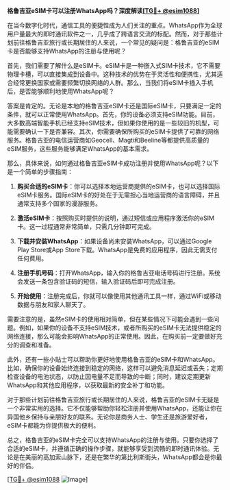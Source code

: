 **格鲁吉亚eSIM卡可以注册WhatsApp吗？深度解读[[TG💪+ @esim1088](https://t.me/s/esim1088)]**

在当今数字化时代，通信工具的便捷性成为人们关注的重点。WhatsApp作为全球用户量最大的即时通讯软件之一，几乎成了跨语言交流的标配。然而，对于那些计划前往格鲁吉亚旅行或长期居住的人来说，一个常见的疑问是：格鲁吉亚的eSIM卡是否能够支持WhatsApp的注册与使用呢？

首先，我们需要了解什么是eSIM卡。eSIM卡是一种嵌入式SIM卡技术，它不需要物理卡槽，可以直接集成到设备中。这种技术的优势在于灵活性和便携性，尤其适合经常更换国家或需要频繁切换网络的人群。那么，当我们将eSIM卡插入手机后，是否能够顺利地使用WhatsApp呢？

答案是肯定的。无论是本地的格鲁吉亚eSIM卡还是国际eSIM卡，只要满足一定的条件，就可以正常使用WhatsApp。首先，你的设备必须支持eSIM功能。目前，大多数高端智能手机已经支持eSIM技术，但如果你使用的是一些较旧的机型，可能需要确认一下是否兼容。其次，你需要确保所购买的eSIM卡提供了可靠的网络服务。格鲁吉亚的电信运营商如Geocell、Magti和Beeline等都提供高质量的eSIM服务，这些服务能够满足WhatsApp的基本需求。

那么，具体来说，如何通过格鲁吉亚eSIM卡成功注册并使用WhatsApp呢？以下是一个简单的步骤指南：

1. **购买合适的eSIM卡**：你可以选择本地运营商提供的eSIM卡，也可以选择国际eSIM卡服务。国际eSIM卡的好处在于无需担心当地运营商的语言障碍，并且通常支持多个国家的漫游服务。

2. **激活eSIM卡**：按照购买时提供的说明，通过短信或应用程序激活你的eSIM卡。这一过程通常非常简单，只需几分钟即可完成。

3. **下载并安装WhatsApp**：如果设备尚未安装WhatsApp，可以通过Google Play Store或App Store下载。WhatsApp是免费的应用程序，因此无需支付任何费用。

4. **注册手机号码**：打开WhatsApp，输入你的格鲁吉亚电话号码进行注册。系统会发送一条包含验证码的短信，输入验证码后即可完成注册。

5. **开始使用**：注册完成后，你就可以像使用其他通讯工具一样，通过WiFi或移动数据与朋友和家人聊天了。

需要注意的是，虽然eSIM卡的使用相对简单，但在某些情况下可能会遇到一些问题。例如，如果你的设备不支持eSIM技术，或者所购买的eSIM卡无法提供稳定的网络连接，那么可能会影响WhatsApp的正常使用。因此，在购买前一定要做好充分的调查和准备。

此外，还有一些小贴士可以帮助你更好地使用格鲁吉亚的eSIM卡和WhatsApp。比如，确保你的设备始终连接到稳定的网络，这样可以避免消息延迟或丢失；定期检查设备的电池状态，以防止因电量不足而导致的中断；同时，建议定期更新WhatsApp和其他应用程序，以获取最新的安全补丁和功能。

对于那些计划前往格鲁吉亚旅行或长期居住的人来说，格鲁吉亚的eSIM卡无疑是一个非常实用的选择。它不仅能够帮助你轻松注册并使用WhatsApp，还能让你在异国他乡保持与亲朋好友的联系。无论你是商务人士、学生还是旅游爱好者，eSIM卡都能为你提供极大的便利。

总之，格鲁吉亚的eSIM卡完全可以支持WhatsApp的注册与使用。只要你选择了合适的eSIM卡，并遵循正确的操作步骤，就能够享受到流畅的即时通讯体验。无论是在美丽的高加索山脉下，还是在繁华的第比利斯街头，WhatsApp都会是你最好的伴侣。

[[TG💪+ @esim1088](https://t.me/s/esim1088) ![Image](https://i.postimg.cc/4NQfJmqS/Snipaste-2025-05-13-00-14-12.png)]